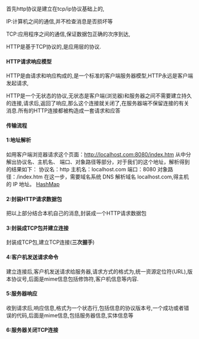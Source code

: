 首先http协议是建立在tcp/ip协议基础上的,

IP:计算机之间的通信,并不检查消息是否损坏等

TCP:应用程序之间的通信,保证数据包正确的次序到达,

HTTP是基于TCP协议的,是应用层的协议.

#### HTTP请求响应模型

HTTP是由请求和响应构成的,是一个标准的客户端服务器模型,HTTP永远是客户端发起请求,

HTTP是一个无状态的协议,无状态是客户端(浏览器)和服务器之间不需要建立持久的连接,请求后,返回了响应,那么这个连接就关闭了,在服务器端不保留连接的有关消息.所有的HTTP连接都被构造成一套请求和应答

#### 传输流程

#### 1:地址解析

如用客户端浏览器请求这个页面：http://localhost.com:8080/index.htm 从中分解出协议名、主机名、
端口、对象路径等部分，对于我们的这个地址，解析得到的结果如下：
 协议名：http
 主机名：localhost.com
 端口：8080
 对象路径：/index.htm
 在这一步，需要域名系统 DNS 解析域名 localhost.com,得主机的 IP 地址。 [HashMap](../集合/HashMap) 

#### 2:封装HTTP请求数据包

把以上部分结合本机自己的消息,封装成一个HTTP请求数据包

#### 3:封装成TCP包并建立连接

封装成TCP包,建立TCP连接(**三次握手**)

#### 4:客户机发送请求命令

建立连接后,客户机发送请求给服务器,请求方式的格式为,统一资源定位符(URL),版本协议号,后面是mime信息包括修饰符,客户机信息等内容.

#### 5:服务器响应

收到请求后,响应信息,格式为一个状态行,包括信息的协议版本号,一个成功或者错误的代码,后面是mime信息,包括服务器信息,实体信息等

#### 6:服务器关闭TCP连接







